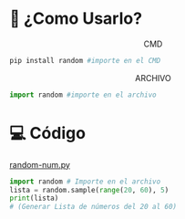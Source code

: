 # 🔧 ¿Como Usarlo?

<p align="center">
     CMD
</p>

```py
pip install random #importe en el CMD
```

<p align="center">
     ARCHIVO
</p>

```py
import random #importe en el archivo
```
# 💻 Código
[random-num.py](https://github.com/Pandaxyz-xd/random-numbers/blob/main/random-num.py)
```py
import random # Importe en el archivo
lista = random.sample(range(20, 60), 5)
print(lista)
# (Generar Lista de números del 20 al 60)
```
